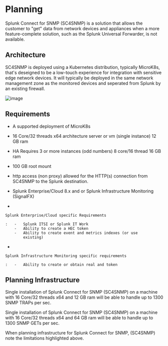 # Planning

Splunk Connect for SNMP (SC4SNMP) is a solution that allows the customer
to \"get\" data from network devices and appliances when a more feature-complete solution, such as the Splunk Universal Forwarder, is not
available.

## Architecture

SC4SNMP is deployed using a Kubernetes distribution, typically MicroK8s,
that's deseigned to be a low-touch experience for integration with sensitive
edge network devices. It will typically be deployed in the same network
management zone as the monitored devices and seperated from Splunk by an
existing firewall.

![image](images/sc4snmp_deployment.png)

## Requirements

-   A supported deployment of MicroK8s

-   16 Core/32 threads x64 architecture server or vm (single instance)
    12 GB ram

-   HA Requires 3 or more instances (odd numbers) 8 core/16 thread 16 GB
    ram

-   100 GB root mount

-   http access (non proxy) allowed for the HTTP(s) connection from
    SC4SNMP to the Splunk destination.

-   Splunk Enterprise/Cloud 8.x and or Splunk Infrastructure Monitoring
    (SignalFX)

-   

    Splunk Enterprise/Cloud specific Requirements

    :   -   Splunk ITSI or Splunk IT Work
        -   Ability to create a HEC token
        -   Ability to create event and metrics indexes (or use
            existing)

-   

    Splunk Infrastructure Monitoring specific requirements

    :   -   Ability to create or obtain real and token

## Planning Infrastructure

Single installation of Splunk Connect for SNMP (SC4SNMP) on a machine with
16 Core/32 threads x64 and 12 GB ram will be able to handle up to 1300
SNMP TRAPs per sec.

Single installation of Splunk Connect for SNMP (SC4SNMP) on a machine with
16 Core/32 threads x64 and 64 GB ram will be able to handle up to 1300
SNMP GETs per sec.

When planning infrastructure for Splunk Connect for SNMP, (SC4SNMP) note the limitations highlighted above.
